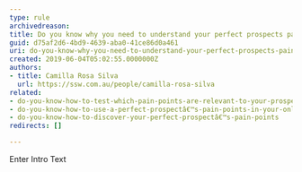 ```yaml
---
type: rule
archivedreason: 
title: Do you know why you need to understand your perfect prospects pain points?
guid: d75af2d6-4bd9-4639-aba0-41ce86d0a461
uri: do-you-know-why-you-need-to-understand-your-perfect-prospects-pain-points
created: 2019-06-04T05:02:55.0000000Z
authors:
- title: Camilla Rosa Silva
  url: https://ssw.com.au/people/camilla-rosa-silva
related:
- do-you-know-how-to-test-which-pain-points-are-relevant-to-your-prospect
- do-you-know-how-to-use-a-perfect-prospectâ€™s-pain-points-in-your-online-marketing
- do-you-know-how-to-discover-your-perfect-prospectâ€™s-pain-points
redirects: []

---
```



Enter Intro Text
<br><excerpt class='endintro'></excerpt><br>



